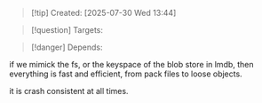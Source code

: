 
>[!tip] Created: [2025-07-30 Wed 13:44]

>[!question] Targets: 

>[!danger] Depends: 

if we mimick the fs, or the keyspace of the blob store in lmdb, then everything is fast and efficient, from pack files to loose objects.

it is crash consistent at all times.